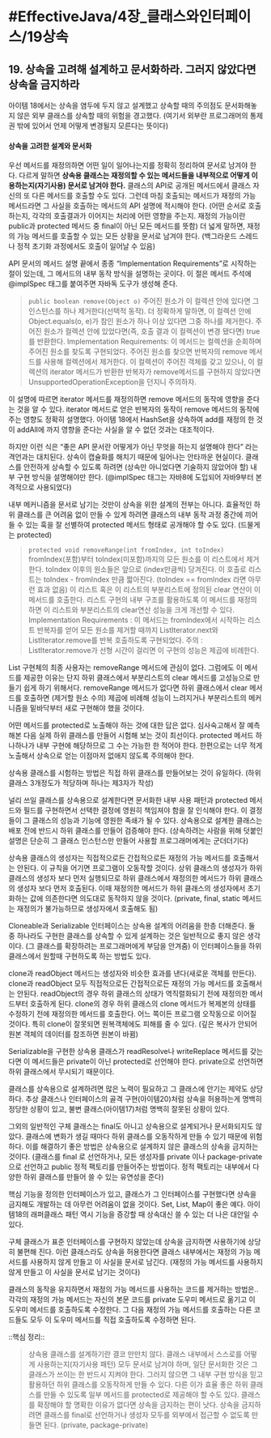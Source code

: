 # #EffectiveJava/4장_클래스와인터페이스/19상속

## 19. 상속을 고려해 설계하고 문서화하라. 그러지 않았다면 상속을 금지하라

아이템 18에서는 상속을 염두에 두지 않고 설계했고 상속할 때의 주의점도 문서화해놓지 않은 외부 클래스를 상속할 때의 위험을 경고했다. (여기서 외부란 프로그래머의 통제권 밖에 있어서 언제 어떻게 변경될지 모른다는 뜻이다)

#### 상속을 고려한 설계와 문서화

우선 메서드를 재정의하면 어떤 일이 일어나는지를 정확히 정리하여 문서로 남겨야 한다. 다르게 말하면 **상속용 클래스는 재정의할 수 있는 메서드들을 내부적으로 어떻게 이용하는지(자기사용) 문서로 남겨야 한다.** 클래스의 API로 공개된 메서드에서 클래스 자신의 또 다른 메서드를 호출할 수도 있다. 그런데 마침 호출되는 메서드가 재정의 가능 메서드라면 그 사실을 호출하는 메서드의 API 설명에 적시해야 한다. (어떤 순서로 호출하는지, 각각의 호출결과가 이어지는 처리에 어떤 영향을 주는지. 재정의 가능이란 public과 protected 메서드 중 final이 아닌 모든 메서드를 뜻함) 더 넓게 말하면, 재정의 가능 메서드를 호출할 수 있는 모든 상황을 문서로 남겨야 한다. (백그라운드 스레드나 정적 초기화 과정에서도 호출이 일어날 수 있음)


API 문서의 메서드 설명 끝에서 종종 “Implementation Requirements”로 시작하는 절이 있는데, 그 메서드의 내부 동작 방식을 설명하는 곳이다. 이 절은 메서드 주석에 @implSpec 태그를 붙여주면 자바독 도구가 생성해 준다.

> `public boolean remove(Object o)`
> 주어진 원소가 이 컬렉션 안에 있다면 그 인스턴스를 하나 제거한다(선택적 동작). 더 정확하게 말하면, 이 컬렉션 안에 Object.equals(o, e)가 참인 원소가 하나 이상 있다면 그중 하나를 제거한다. 주어진 원소가 컬렉션 안에 있었다면(즉, 호출 결과 이 컬렉션이 변경 됐다면) true를 반환한다.
> 	Implementation Requirements: 이 메서드는 컬렉션을 순회하며 주어진 원소를 찾도록 구현되었다. 주어진 원소를 찾으면 반복자의 remove 메서드를 사용해 컬렉션에서 제거한다. 이 컬렉션이 주어진 객체를 갖고 있으나, 이 컬렉션의 iterator 메서드가 반환한 반복자가 remove메서드를 구현하지 않았다면 UnsupportedOperationException을 던지니 주의하자.

이 설명에 따르면 iterator 메서드를 재정의하면 remove 메서드의 동작에 영향을 준다는 것을 알 수 있다. iterator 메서드로 얻은 반복자의 동작이 remove 메서드의 동작에 주는 영향도 정확히 설명했다. 아이템 18에서 HashSet을 상속하여 add를 재정의 한 것이 addAll에 까지 영향을 준다는 사실을 알 수 없던 것과는 대조적이다.

하지만 이런 식은 “좋은 API 문서란 어떻게가 아닌 무엇을 하는지 설명해야 한다” 라는 격언과는 대치된다. 상속이 캡슐화를 해치기 때문에 일어나는 안타까운 현실이다. 클래스를 안전하게 상속할 수 있도록 하려면 (상속만 아니었다면 기술하지 않았어야 할) 내부 구현 방식을 설명해야만 한다.
(@implSpec 태그는 자바8에 도입되어 자바9부터 본격적으로 사용되었다)


내부 메커니즘을 문서로 남기는 것만이 상속을 위한 설계의 전부는 아니다. 효율적인 하위 클래스를 큰 어려움 없이 만들 수 있게 하려면 클래스의 내부 동작 과정 중간에 끼어들 수 있는 훅을 잘 선별하여 protected 메서드 형태로 공개해야 할 수도 있다. (드물게는 protected)

> `protected void removeRange(int fromIndex, int toIndex)`
> fromIndex(포함)부터 toIndex(미포함)까지의 모든 원소를 이 리스트에서 제거한다. toIndex 이후의 원소들은 앞으로 (index만큼씩) 당겨진다. 이 호출로 리스트는 toIndex - fromIndex 만큼 짧아진다. (toIndex == fromIndex 라면 아무런 효과 없음)
> 	이 리스트 혹은 이 리스트의 부분리스트에 정의된 clear 연산이 이 메서드를 호출한다. 리스트 구현의 내부 구조를 활용하도록 이 메서드를 재정의하면 이 리스트와 부분리스트의 clear연산 성능을 크게 개선할 수 있다.
> 	Implementation Requirements : 이 메서드는 fromIndex에서 시작하는 리스트 반복자를 얻어 모든 원소를 제거할 때까지 ListIterator.next와 ListIterator.remove를 반복 호출하도록 구현되었다. 주의 : ListIterator.remove가 선형 시간이 걸리면 이 구현의 성능은 제곱에 비례한다.

List 구현체의 최종 사용자는 removeRange 메서드에 관심이 없다. 그럼에도 이 메서드를 제공한 이유는 단지 하위 클래스에서 부분리스트의 clear 메서드를 고성능으로 만들기 쉽게 하기 위해서다. removeRange 메서드가 없다면 하위 클래스에서 clear 메서드를 호출하면 (제거할 원소 수의) 제곱에 비례해 성능이 느려지거나 부분리스트의 메커니즘을 밑바닥부터 새로 구현해야 했을 것이다.


어떤 메서드를 protected로 노출해야 하는 것에 대한 답은 없다. 심사숙고해서 잘 예측해본 다음 실제 하위 클래스를 만들어 시험해 보는 것이 최선이다. protected 메서드 하나하나가 내부 구현에 해당하므로 그 수는 가능한 한 적어야 한다. 한편으로는 너무 적게 노출해서 상속으로 얻는 이점마저 없애지 않도록 주의해야 한다.

상속용 클래스를 시험하는 방법은 직접 하위 클래스를 만들어보는 것이 유일하다. (하위 클래스 3개정도가 적당하며 하나는 제3자가 작성)

널리 쓰일 클래스를 상속용으로 설계한다면 문서화한 내부 사용 패턴과 protected 메서드와 필드를 구현하면서 선택한 결정에 영원히 책임져야 함을 잘 인식해야 한다. 이 결정들이 그 클래스의 성능과 기능에 영원한 족쇄가 될 수 있다. 상속용으로 설계한 클래스는 배포 전에 반드시 하위 클래스를 만들어 검증해야 한다.
(상속하려는 사람을 위해 덧붙인 설명은 단순히 그 클래스 인스턴스만 만들어 사용할 프로그래머에게는 군더더기다)

상속용 클래스의 생성자는 직접적으로든 간접적으로든 재정의 가능 메서드를 호출해서는 안된다. 이 규칙을 어기면 프로그램이 오동작할 것이다. 상위 클래스의 생성자가 하위 클래스의 생성자 보다 먼저 실행되므로 하위 클래스에서 재정의한 메서드가 하위 클래스의 생성자 보다 먼저 호출된다. 이때 재정의한 메서드가 하위 클래스의 생성자에서 초기화하는 값에 의존한다면 의도대로 동작하지 않을 것이다. 
(private, final, static 메서드는 재정의가 불가능하므로 생성자에서 호출해도 됨)


Cloneable과 Serializable 인터페이스는 상속용 설계의 어려움을 한층 더해준다. 둘 중 하나라도 구현한 클래스를 상속할 수 있게 설계하는 것은 일반적으로 좋지 않은 생각이다. (그 클래스를 확장하려는 프로그래머에게 부담을 안겨줌) 이 인터페이스들을 하위 클래스에서 원할때 구현하도록 하는 방법도 있다. 

clone과 readObject 메서드는 생성자와 비슷한 효과를 낸다(새로운 객체를 만든다). clone과 readObject 모두 직접적으로든 간접적으로든 재정의 가능 메서드를 호출해서는 안된다. readObject의 경우 하위 클래스의 상태가 역직렬화되기 전에 재정의한 메서드부터 호출하게 된다. clone의 경우 하위 클래스의 clone 메서드가 복제본의 상태를 수정하기 전에 재정의한 메서드를 호출한다. 어느 쪽이든 프로그램 오작동으로 이어질 것이다. 특히 clone이 잘못되면 원복객체에도 피해를 줄 수 있다. (깊은 복사가 안되어 원본 객체의 데이터를 참조하면 원본이 바뀜)

Serializable을 구현한 상속용 클래스가 readResolve나 writeReplace 메서드를 갖는다면 이 메서드들은 private이 아닌 protected로 선언해야 한다. private으로 선언하면 하위 클래스에서 무시되기 때문이다.


클래스를 상속용으로 설계하려면 많은 노력이 필요하고 그 클래스에 안기는 제약도 상당하다. 추상 클래스나 인터페이스의 골격 구현(아이템20)처럼 상속을 허용하는게 명백히 정당한 상황이 있고, 불변 클래스(아이템17)처럼 명백히 잘못된 상황이 있다. 

그외의 일반적인 구체 클래스는 final도 아니고 상속용으로 설계되거나 문서화되지도 않았다. 클래스에 변화가 생길 때마다 하위 클래스를 오동작하게 만들 수 있기 때문에 위험하다. 이를 해결하기 좋은 방법은 상속용으로 설계하지 않은 클래스의 상속을 금지하는 것이다. (클래스를 final 로 선언하거나, 모든 생성자를 private 이나 package-private으로 선언하고 public 정적 팩토리를 만들어주는 방법이다. 정적 팩토리는 내부에서 다양한 하위 클래스를 만들어 쓸 수 있는 유연성을 준다)

핵심 기능을 정의한 인터페이스가 있고, 클래스가 그 인터페이스를 구현했다면 상속을 금지해도 개발하는 데 아무런 어려움이 없을 것이다. Set, List, Map이 좋은 예다. 아이템18의 래퍼클래스 패턴 역시 기능을 증강할 때 상속대신 쓸 수 있는 더 나은 대안일 수 있다.

구체 클래스가 표준 인터페이스를 구현하지 않았는데 상속을 금지하면 사용하기에 상당히 불편해 진다. 이런 클래스라도 상속을 허용한다면 클래스 내부에서는 재정의 가능 메서드를 사용하지 않게 만들고 이 사실을 문서로 남긴다. (재정의 가능 메서드를 사용하지 않게 만들고 이 사실을 문서로 남기는 것이다)

클래스의 동작을 유지하면서 재정의 가능 메서드를 사용하는 코드를 제거하는 방법은..
각각의 재정의 가능 메서드는 자신의 본문 코드를 private 도우미 메서드로 옮기고 이 도우미 메서드를 호출하도록 수정한다. 그 다음 재정의 가능 메서드를 호출하는 다른 코드들도 모두 이 도우미 메서드를 직접 호출하도록 수정하면 된다.


::핵심 정리:: 

> 상속용 클래스를 설계하기란 결코 만만치 않다. 클래스 내부에서 스스로를 어떻게 사용하는지(자기사용 패턴) 모두 문서로 남겨야 하며, 일단 문서화한 것은 그 클래스가 쓰이는 한 반드시 지켜야 한다. 그러지 않으면 그 내부 구현 방식을 믿고 활용하던 하위 클래스를 오동작하게 만들 수 있다. 다른 이가 효율 좋은 하위 클래스를 만들 수 있도록 일부 메서드를 protected로 제공해야 할 수도 있다. 클래스를 확장해야 할 명확한 이유가 없다면 상속을 금지하는 편이 낫다. 상속을 금지하려면 클래스를 final로 선언하거나 생성자 모두를 외부에서 접근할 수 없도록 만들면 된다. (private, package-private)